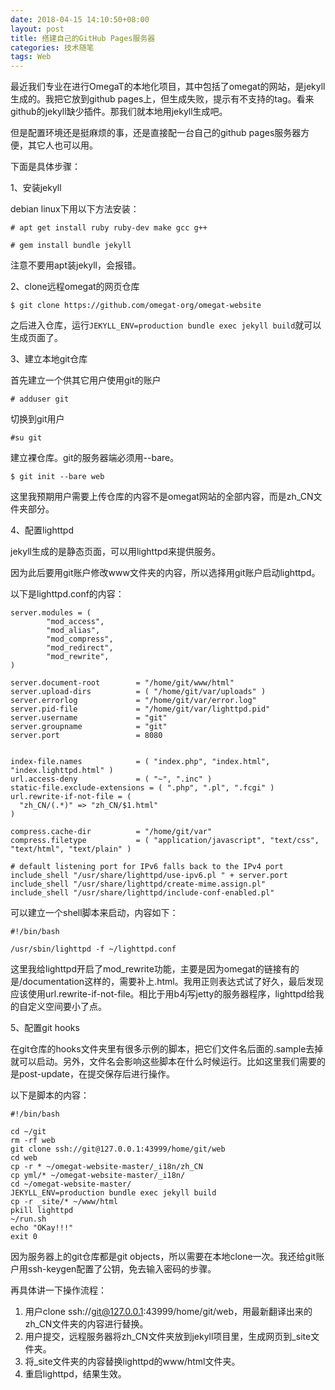 ```yaml
---
date: 2018-04-15 14:10:50+08:00
layout: post
title: 搭建自己的GitHub Pages服务器
categories: 技术随笔
tags: Web
---
```


最近我们专业在进行OmegaT的本地化项目，其中包括了omegat的网站，是jekyll生成的。我把它放到github pages上，但生成失败，提示有不支持的tag。看来github的jekyll缺少插件。那我们就本地用jekyll生成吧。

但是配置环境还是挺麻烦的事，还是直接配一台自己的github pages服务器方便，其它人也可以用。

下面是具体步骤：

1、安装jekyll

debian linux下用以下方法安装：

`# apt get install ruby ruby-dev make gcc g++`

`# gem install bundle jekyll`

注意不要用apt装jekyll，会报错。

2、clone远程omegat的网页仓库

`$ git clone https://github.com/omegat-org/omegat-website`

之后进入仓库，运行`JEKYLL_ENV=production bundle exec jekyll build`就可以生成页面了。

3、建立本地git仓库

首先建立一个供其它用户使用git的账户

`# adduser git`

切换到git用户

`#su git`

建立裸仓库。git的服务器端必须用--bare。

`$ git init --bare web`

这里我预期用户需要上传仓库的内容不是omegat网站的全部内容，而是zh_CN文件夹部分。

4、配置lighttpd

jekyll生成的是静态页面，可以用lighttpd来提供服务。

因为此后要用git账户修改www文件夹的内容，所以选择用git账户启动lighttpd。

以下是lighttpd.conf的内容：

```
server.modules = (
        "mod_access",
        "mod_alias",
        "mod_compress",
        "mod_redirect",
        "mod_rewrite",
)

server.document-root        = "/home/git/www/html"
server.upload-dirs          = ( "/home/git/var/uploads" )
server.errorlog             = "/home/git/var/error.log"
server.pid-file             = "/home/git/var/lighttpd.pid"
server.username             = "git"
server.groupname            = "git"
server.port                 = 8080


index-file.names            = ( "index.php", "index.html", "index.lighttpd.html" )
url.access-deny             = ( "~", ".inc" )
static-file.exclude-extensions = ( ".php", ".pl", ".fcgi" )
url.rewrite-if-not-file = (
  "zh_CN/(.*)" => "zh_CN/$1.html"
)

compress.cache-dir          = "/home/git/var"
compress.filetype           = ( "application/javascript", "text/css", "text/html", "text/plain" )

# default listening port for IPv6 falls back to the IPv4 port
include_shell "/usr/share/lighttpd/use-ipv6.pl " + server.port
include_shell "/usr/share/lighttpd/create-mime.assign.pl"
include_shell "/usr/share/lighttpd/include-conf-enabled.pl"
```

可以建立一个shell脚本来启动，内容如下：

```
#!/bin/bash

/usr/sbin/lighttpd -f ~/lighttpd.conf
```

这里我给lighttpd开启了mod_rewrite功能，主要是因为omegat的链接有的是/documentation这样的，需要补上.html。我用正则表达式试了好久，最后发现应该使用url.rewrite-if-not-file。相比于用b4j写jetty的服务器程序，lighttpd给我的自定义空间要小了点。

5、配置git hooks

在git仓库的hooks文件夹里有很多示例的脚本，把它们文件名后面的.sample去掉就可以启动。另外，文件名会影响这些脚本在什么时候运行。比如这里我们需要的是post-update，在提交保存后进行操作。

以下是脚本的内容：

```
#!/bin/bash

cd ~/git
rm -rf web
git clone ssh://git@127.0.0.1:43999/home/git/web
cd web
cp -r * ~/omegat-website-master/_i18n/zh_CN
cp yml/* ~/omegat-website-master/_i18n/
cd ~/omegat-website-master/
JEKYLL_ENV=production bundle exec jekyll build
cp -r _site/* ~/www/html
pkill lighttpd
~/run.sh
echo "OKay!!!"
exit 0
```

因为服务器上的git仓库都是git objects，所以需要在本地clone一次。我还给git账户用ssh-keygen配置了公钥，免去输入密码的步骤。


再具体讲一下操作流程：

1. 用户clone ssh://git@127.0.0.1:43999/home/git/web，用最新翻译出来的zh_CN文件夹的内容进行替换。
2. 用户提交，远程服务器将zh_CN文件夹放到jekyll项目里，生成网页到_site文件夹。
3. 将_site文件夹的内容替换lighttpd的www/html文件夹。
4. 重启lighttpd，结果生效。





